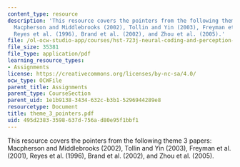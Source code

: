 ```yaml
---
content_type: resource
description: 'This resource covers the pointers from the following theme 3 papers:
  Macpherson and Middlebrooks (2002), Tollin and Yin (2003), Freyman et al. (2001),
  Reyes et al. (1996), Brand et al. (2002), and Zhou et al. (2005).'
file: /ol-ocw-studio-app/courses/hst-723j-neural-coding-and-perception-of-sound-spring-2005/495d23833598637d756ad80e95f1bbf1_theme_3_pointers.pdf
file_size: 35381
file_type: application/pdf
learning_resource_types:
- Assignments
license: https://creativecommons.org/licenses/by-nc-sa/4.0/
ocw_type: OCWFile
parent_title: Assignments
parent_type: CourseSection
parent_uid: 1e1b9138-3434-632c-b3b1-5296944289e8
resourcetype: Document
title: theme_3_pointers.pdf
uid: 495d2383-3598-637d-756a-d80e95f1bbf1
---
```

This resource covers the pointers from the following theme 3 papers: Macpherson and Middlebrooks (2002), Tollin and Yin (2003), Freyman et al. (2001), Reyes et al. (1996), Brand et al. (2002), and Zhou et al. (2005).